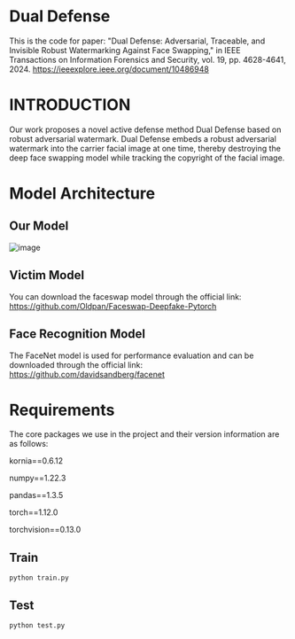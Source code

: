 # Dual Defense
This is the code for paper: 
"Dual Defense: Adversarial, Traceable, and Invisible Robust Watermarking Against Face Swapping," in IEEE Transactions on Information Forensics and Security, vol. 19, pp. 4628-4641, 2024. 
https://ieeexplore.ieee.org/document/10486948

# INTRODUCTION


Our work proposes a novel active defense method Dual Defense based on robust adversarial watermark. Dual Defense embeds a robust adversarial watermark into the carrier facial image at one time, thereby destroying the deep face swapping model while tracking the copyright of the facial image.

# Model Architecture

## Our Model 

![image](https://github.com/Xming-zzz/DualDefense/assets/55829247/ba9afe39-c9b2-40ab-afd1-ddbfa051042f)

## Victim Model

You can download the faceswap model through the official link: https://github.com/Oldpan/Faceswap-Deepfake-Pytorch

## Face Recognition Model

The FaceNet model is used for performance evaluation and can be downloaded through the official link: https://github.com/davidsandberg/facenet

# Requirements
The core packages we use in the project and their version information are as follows:

kornia==0.6.12

numpy==1.22.3

pandas==1.3.5

torch==1.12.0

torchvision==0.13.0

## Train

```
python train.py
```

## Test

```
python test.py
```
